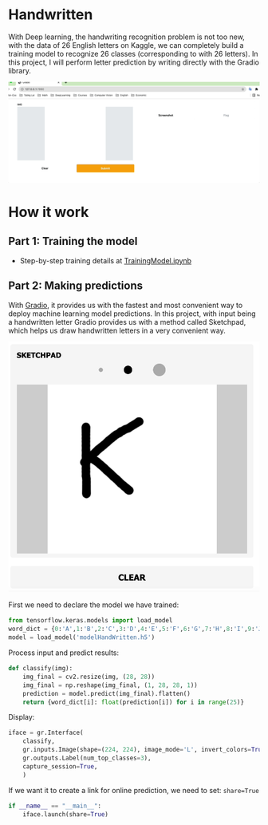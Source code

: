 # Handwritten
With Deep learning, the handwriting recognition problem is not too new, with the data of 26 English letters on Kaggle, we can completely build a training model to recognize 26 classes (corresponding to with 26 letters). In this project, I will perform letter prediction by writing directly with the Gradio library.

<p align="center">
	<img src="https://github.com/duyanhsoict15/ML-Projects/blob/main/hand%20written%20reg/imgTest/handwritten.gif" />
</p>

# How it work
## Part 1: Training the model
- Step-by-step training details at [TrainingModel.ipynb](https://github.com/duyanhsoict15/ML-Projects/blob/main/hand%20written%20reg/TrainingModel.ipynb)
## Part 2: Making predictions
With [Gradio](https://gradio.app), it provides us with the fastest and most convenient way to deploy machine learning model predictions. In this project, with input being a handwritten letter Gradio provides us with a method called Sketchpad, which helps us draw handwritten letters in a very convenient way.

<p align="center">
	<img src="https://github.com/duyanhsoict15/ML-Projects/blob/main/hand%20written%20reg/imgTest/3.png" />
</p>

First we need to declare the model we have trained:

```python
from tensorflow.keras.models import load_model
word_dict = {0:'A',1:'B',2:'C',3:'D',4:'E',5:'F',6:'G',7:'H',8:'I',9:'J',10:'K',11:'L',12:'M',13:'N',14:'O',15:'P',16:'Q',17:'R',18:'S',19:'T',20:'U',21:'V',22:'W',23:'X', 24:'Y',25:'Z'}
model = load_model('modelHandWritten.h5')
```

Process input and predict results:

```python
def classify(img):
	img_final = cv2.resize(img, (28, 28))
	img_final = np.reshape(img_final, (1, 28, 28, 1))
	prediction = model.predict(img_final).flatten()
	return {word_dict[i]: float(prediction[i]) for i in range(25)}
```

Display:

```python
iface = gr.Interface(
	classify,
	gr.inputs.Image(shape=(224, 224), image_mode='L', invert_colors=True, source="canvas"),
	gr.outputs.Label(num_top_classes=3),
	capture_session=True,
	)
```

If we want it to create a link for online prediction, we need to set: `share=True`

```python
if __name__ == "__main__":
	iface.launch(share=True)
```
